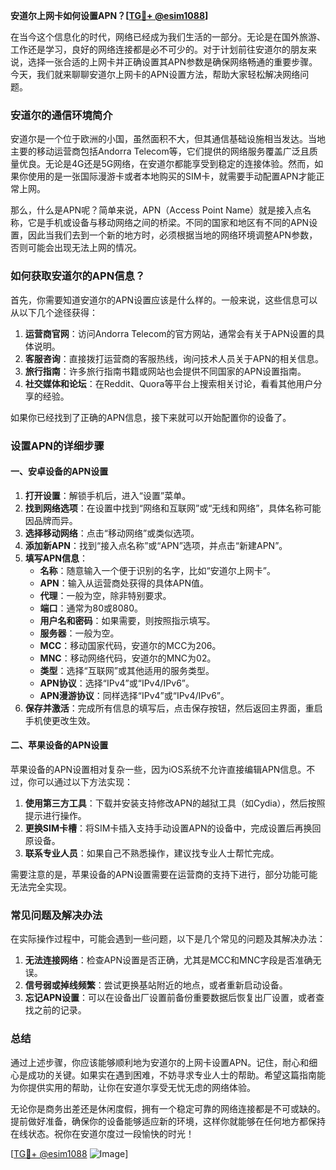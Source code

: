 **安道尔上网卡如何设置APN？[[TG💪+ @esim1088](https://t.me/s/esim1088)]**

在当今这个信息化的时代，网络已经成为我们生活的一部分。无论是在国外旅游、工作还是学习，良好的网络连接都是必不可少的。对于计划前往安道尔的朋友来说，选择一张合适的上网卡并正确设置其APN参数是确保网络畅通的重要步骤。今天，我们就来聊聊安道尔上网卡的APN设置方法，帮助大家轻松解决网络问题。

### 安道尔的通信环境简介

安道尔是一个位于欧洲的小国，虽然面积不大，但其通信基础设施相当发达。当地主要的移动运营商包括Andorra Telecom等，它们提供的网络服务覆盖广泛且质量优良。无论是4G还是5G网络，在安道尔都能享受到稳定的连接体验。然而，如果你使用的是一张国际漫游卡或者本地购买的SIM卡，就需要手动配置APN才能正常上网。

那么，什么是APN呢？简单来说，APN（Access Point Name）就是接入点名称，它是手机或设备与移动网络之间的桥梁。不同的国家和地区有不同的APN设置，因此当我们去到一个新的地方时，必须根据当地的网络环境调整APN参数，否则可能会出现无法上网的情况。

### 如何获取安道尔的APN信息？

首先，你需要知道安道尔的APN设置应该是什么样的。一般来说，这些信息可以从以下几个途径获得：

1. **运营商官网**：访问Andorra Telecom的官方网站，通常会有关于APN设置的具体说明。
2. **客服咨询**：直接拨打运营商的客服热线，询问技术人员关于APN的相关信息。
3. **旅行指南**：许多旅行指南书籍或网站也会提供不同国家的APN设置指南。
4. **社交媒体和论坛**：在Reddit、Quora等平台上搜索相关讨论，看看其他用户分享的经验。

如果你已经找到了正确的APN信息，接下来就可以开始配置你的设备了。

### 设置APN的详细步骤

#### 一、安卓设备的APN设置

1. **打开设置**：解锁手机后，进入“设置”菜单。
2. **找到网络选项**：在设置中找到“网络和互联网”或“无线和网络”，具体名称可能因品牌而异。
3. **选择移动网络**：点击“移动网络”或类似选项。
4. **添加新APN**：找到“接入点名称”或“APN”选项，并点击“新建APN”。
5. **填写APN信息**：
   - **名称**：随意输入一个便于识别的名字，比如“安道尔上网卡”。
   - **APN**：输入从运营商处获得的具体APN值。
   - **代理**：一般为空，除非特别要求。
   - **端口**：通常为80或8080。
   - **用户名和密码**：如果需要，则按照指示填写。
   - **服务器**：一般为空。
   - **MCC**：移动国家代码，安道尔的MCC为206。
   - **MNC**：移动网络代码，安道尔的MNC为02。
   - **类型**：选择“互联网”或其他适用的服务类型。
   - **APN协议**：选择“IPv4”或“IPv4/IPv6”。
   - **APN漫游协议**：同样选择“IPv4”或“IPv4/IPv6”。
6. **保存并激活**：完成所有信息的填写后，点击保存按钮，然后返回主界面，重启手机使更改生效。

#### 二、苹果设备的APN设置

苹果设备的APN设置相对复杂一些，因为iOS系统不允许直接编辑APN信息。不过，你可以通过以下方法实现：

1. **使用第三方工具**：下载并安装支持修改APN的越狱工具（如Cydia），然后按照提示进行操作。
2. **更换SIM卡槽**：将SIM卡插入支持手动设置APN的设备中，完成设置后再换回原设备。
3. **联系专业人员**：如果自己不熟悉操作，建议找专业人士帮忙完成。

需要注意的是，苹果设备的APN设置需要在运营商的支持下进行，部分功能可能无法完全实现。

### 常见问题及解决办法

在实际操作过程中，可能会遇到一些问题，以下是几个常见的问题及其解决办法：

1. **无法连接网络**：检查APN设置是否正确，尤其是MCC和MNC字段是否准确无误。
2. **信号弱或掉线频繁**：尝试更换基站附近的地点，或者重新启动设备。
3. **忘记APN设置**：可以在设备出厂设置前备份重要数据后恢复出厂设置，或者查找之前的记录。

### 总结

通过上述步骤，你应该能够顺利地为安道尔的上网卡设置APN。记住，耐心和细心是成功的关键。如果实在遇到困难，不妨寻求专业人士的帮助。希望这篇指南能为你提供实用的帮助，让你在安道尔享受无忧无虑的网络体验。

无论你是商务出差还是休闲度假，拥有一个稳定可靠的网络连接都是不可或缺的。提前做好准备，确保你的设备能够适应新的环境，这样你就能够在任何地方都保持在线状态。祝你在安道尔度过一段愉快的时光！

[[TG💪+ @esim1088](https://t.me/s/esim1088) ![Image](https://i.postimg.cc/4NQfJmqS/Snipaste-2025-05-13-00-14-12.png)]